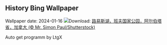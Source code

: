 ## History Bing Wallpaper
Wallpaper date: 2024-01-16
![](https://www.bing.com/th?id=OHR.LakeLouise_ZH-CN9592539152_UHD.jpg&w=1000)Download: [路易斯湖，班夫国家公园，阿尔伯塔省，加拿大 (© Mr. Simon Paul/Shutterstock)](https://www.bing.com/th?id=OHR.LakeLouise_ZH-CN9592539152_UHD.jpg)

Auto get programm by LtgX
